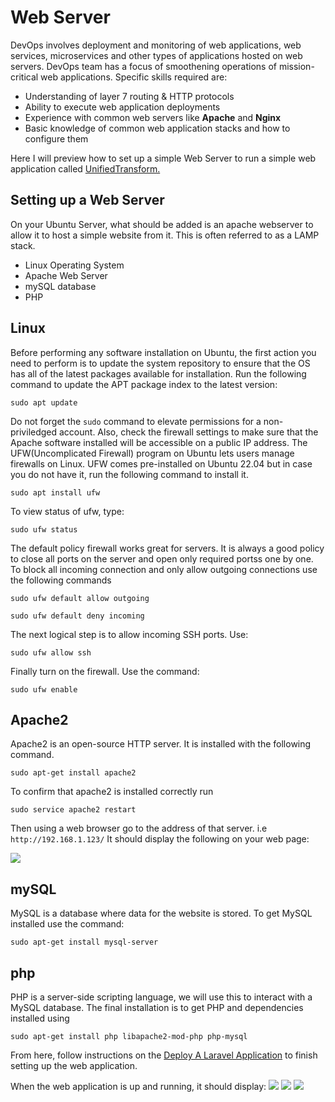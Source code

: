 # Web Server

DevOps involves deployment and monitoring of web applications, web services, microservices and other types of applications hosted on web servers.
DevOps team has a focus of smoothening operations of mission-critical web applications. Specific skills required are:
* Understanding of layer 7 routing & HTTP protocols
* Ability to execute web application deployments
* Experience with common web servers like **Apache** and **Nginx**
* Basic knowledge of common web application stacks and how to configure them

Here I will preview how to set up a simple Web Server to run a simple web application called [UnifiedTransform.](https://github.com/changeweb/Unifiedtransform) 

## Setting up a Web Server

On your Ubuntu Server, what should be added is an apache webserver to allow it to host a simple website from it. This is often referred to as a LAMP stack. 
* Linux Operating System
* Apache Web Server
* mySQL database
* PHP

## Linux 

Before performing any software installation on Ubuntu, the first action you need to perform is to update the system repository to ensure that the OS has all of the latest packages available for installation.
Run the following command to update the APT package index to the latest version:
```
sudo apt update
```
Do not forget the `sudo` command to elevate permissions for a non-priviledged account.
Also, check the firewall settings to make sure that the Apache software installed will be accessible on a public IP address. The UFW(Uncomplicated Firewall) program on Ubuntu lets users manage firewalls on Linux.
UFW comes pre-installed on Ubuntu 22.04 but in case you do not have it, run the following command to install it.
```
sudo apt install ufw
```
To view status of ufw, type:
```
sudo ufw status
```
The default policy firewall works great for servers. It is always a good policy to close all ports on the server and open only required portss one by one. To block all incoming connection and only allow outgoing connections use the following commands
```
sudo ufw default allow outgoing
```
```
sudo ufw default deny incoming
```
The next logical step is to allow incoming SSH ports. Use:
```
sudo ufw allow ssh
```
Finally turn on the firewall. Use the command:
```
sudo ufw enable
```

## Apache2

Apache2 is an open-source HTTP server. It is installed with the following command.
```
sudo apt-get install apache2
```
To confirm that apache2 is installed correctly run 
```
sudo service apache2 restart
```
Then using a web browser go to the address of that server. i.e `http://192.168.1.123/`
It should display the following on your web page:

![](https://github.com/Topsideboss2/DevOps-Projects/blob/master/images/web_server1.png)

## mySQL

MySQL is a database where data for the website is stored. To get MySQL installed use the command:
```
sudo apt-get install mysql-server
```

## php
PHP is a server-side scripting language, we will use this to interact with a MySQL database. The final installation is to get PHP and dependencies installed using 
```
sudo apt-get install php libapache2-mod-php php-mysql
```

From here, follow instructions on the [Deploy A Laravel Application](https://github.com/Topsideboss2/DevOps-Projects/blob/master/deploy-Laravel_Application.md) to finish setting up the web application. 

When the web application is up and running, it should display:
![](https://github.com/Topsideboss2/DevOps-Projects/blob/master/images/web_server2.png)
![](https://github.com/Topsideboss2/DevOps-Projects/blob/master/images/web_server3.png)
![](https://github.com/Topsideboss2/DevOps-Projects/blob/master/images/web_server4.png)